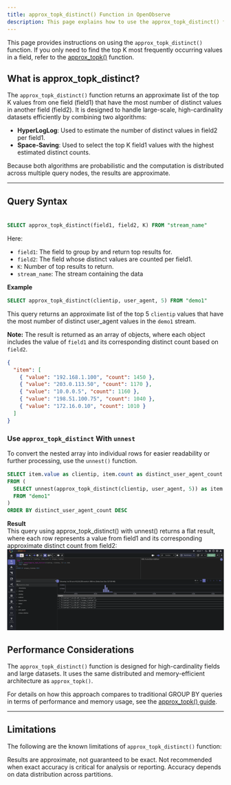 ```yaml
---
title: approx_topk_distinct() Function in OpenObserve
description: This page explains how to use the approx_topk_distinct() function in OpenObserve to identify the top K values in one field based on the highest number of distinct values in another field. It introduces the combined use of HyperLogLog and Space-Saving algorithms to efficiently process large, high-cardinality datasets. The guide includes SQL syntax, a usage example, and demonstrates how to flatten the result using the unnest() function. It also provides a sample output to help users understand the structure and interpretation of the result. For top values based only on frequency, refer to the approx_topk() function.
---
```



This page provides instructions on using the `approx_topk_distinct()` function. 
If you only need to find the top K most frequently occurring values in a field, refer to the [approx_topk()](../approx-topk/) function.

## What is approx_topk_distinct?
The `approx_topk_distinct()` function returns an approximate list of the top K values from one field (field1) that have the most number of distinct values in another field (field2). It is designed to handle large-scale, high-cardinality datasets efficiently by combining two algorithms:

- **HyperLogLog**: Used to estimate the number of distinct values in field2 per field1.
- **Space-Saving**: Used to select the top K field1 values with the highest estimated distinct counts.

Because both algorithms are probabilistic and the computation is distributed across multiple query nodes, the results are approximate.

---

## Query Syntax

```sql

SELECT approx_topk_distinct(field1, field2, K) FROM "stream_name"
```
Here:

- `field1`: The field to group by and return top results for.
- `field2`: The field whose distinct values are counted per field1.
- `K`: Number of top results to return.
- `stream_name`: The stream containing the data

**Example**
```sql
SELECT approx_topk_distinct(clientip, user_agent, 5) FROM "demo1"
```
This query returns an approximate list of the top 5 `clientip` values that have the most number of distinct user_agent values in the `demo1` stream.

**Note:** The result is returned as an array of objects, where each object includes the value of `field1` and its corresponding distinct count based on `field2`.

```json
{
  "item": [
    { "value": "192.168.1.100", "count": 1450 },
    { "value": "203.0.113.50", "count": 1170 },
    { "value": "10.0.0.5", "count": 1160 },
    { "value": "198.51.100.75", "count": 1040 },
    { "value": "172.16.0.10", "count": 1010 }
  ]
}
```

### Use `approx_topk_distinct` With `unnest`
To convert the nested array into individual rows for easier readability or further processing, use the `unnest()` function.

```sql
SELECT item.value as clientip, item.count as distinct_user_agent_count 
FROM (
  SELECT unnest(approx_topk_distinct(clientip, user_agent, 5)) as item 
  FROM "demo1"
)
ORDER BY distinct_user_agent_count DESC
```
**Result**
<br>
This query using approx_topk_distinct() with unnest() returns a flat result, where each row represents a value from field1 and its corresponding approximate distinct count from field2: <br>
![approx_topk_distinct](../../images/approx-topk-distinct.png)

## Performance Considerations
The `approx_topk_distinct()` function is designed for high-cardinality fields and large datasets. It uses the same distributed and memory-efficient architecture as `approx_topk()`.

For details on how this approach compares to traditional GROUP BY queries in terms of performance and memory usage, see the [approx_topk() guide](../approx-topk/).

---

## Limitations
The following are the known limitations of `approx_topk_distinct()` function:

Results are approximate, not guaranteed to be exact. Not recommended when exact accuracy is critical for analysis or reporting.
Accuracy depends on data distribution across partitions.